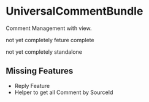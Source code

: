 # UniversalCommentBundle

Comment Management with view.

not yet completely feture complete

not yet completely standalone

## Missing Features
- Reply Feature
- Helper to get all Comment by SourceId